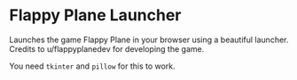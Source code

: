 # Flappy Plane Launcher

Launches the game Flappy Plane in your browser using a beautiful launcher. 
Credits to u/flappyplanedev for developing the game.

You need `tkinter` and `pillow` for this to work.

